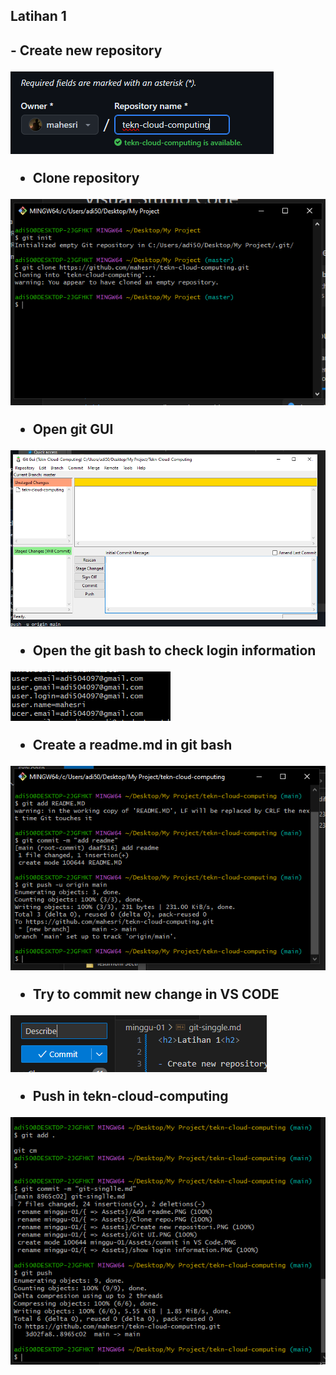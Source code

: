 <h2>Latihan 1<h2>

<p>- Create new repository

![Alt text](<Assets/Create new repositori.PNG>)

- Clone repository

![Alt text](<Assets/Clone repo.PNG>)

- Open git GUI

![Alt text](<Assets/Git UI.PNG>)

- Open the git bash to check login information

![Alt text](<Assets/show login information.PNG>)

- Create a readme.md in git bash 

![Alt text](<Assets/Add readme.PNG>)

- Try to commit new change in VS CODE

![Alt text](<Assets/commit in VS Code.PNG>)

- Push in tekn-cloud-computing

![Alt text](<Assets/Git push.PNG>)</p>